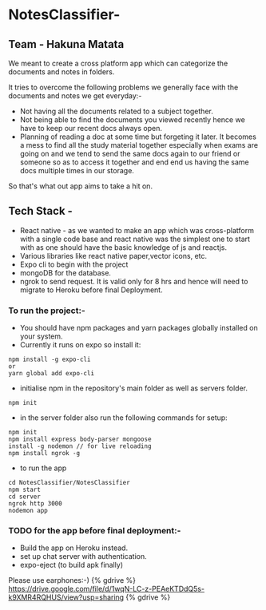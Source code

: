 # NotesClassifier- 
## Team - Hakuna Matata

We meant to create a cross platform app which can categorize the documents and notes in folders.  
  
It tries to overcome the following problems we generally face with the documents and notes we get everyday:-  
* Not having all the documents related to a subject together.
* Not being able to find the documents you viewed recently hence we have to keep our recent docs always open.
* Planning of reading a doc at some time but forgeting it later.
It becomes a mess to find all the study material together especially when exams are going on and we tend to send the same docs again to our friend or someone so as to access it together and end end us having the same docs multiple times in our storage.  
  
So that's what out app aims to take a hit on.  
## Tech Stack -
* React native  - as we wanted to make an app which was cross-platform with a single code base and react native was the simplest one to start with as one should have the basic knowledge of js and reactjs.
* Various libraries like react native paper,vector icons, etc.
* Expo cli to begin with the project
* mongoDB for the database.
* ngrok to send request. It is valid only for 8 hrs and hence will need to migrate to Heroku before final Deployment.

### To run the project:-
* You should have npm packages and yarn packages globally installed on your system.
* Currently it runs on expo so install it:
```
npm install -g expo-cli
or 
yarn global add expo-cli
```
* initialise npm in the repository's main folder as well as servers folder.
```
npm init
```
* in the server folder also run the following commands for setup:
```
npm init
npm install express body-parser mongoose
install -g nodemon // for live reloading
npm install ngrok -g
```
* to run the app
```
cd NotesClassifier/NotesClassifier
npm start
cd server
ngrok http 3000
nodemon app
```

### TODO for the app before final deployment:-
* Build the app on Heroku instead.
* set up chat server with authentication.
* expo-eject (to build apk finally)

Please use earphones:-)
{% gdrive %} https://drive.google.com/file/d/1wqN-LC-z-PEAeKTDdQ5s-k9XMR4RQHUS/view?usp=sharing {% gdrive %}
